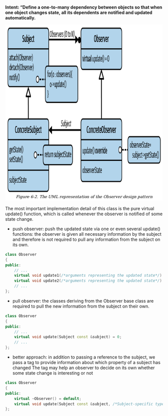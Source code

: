 **Intent: “Define a one-to-many dependency between objects so that
when one object changes state, all its dependents are notified and
updated automatically.**

![UML Observer](https://github.com/yusufabdulazizyilmaz/cpp_software_design/blob/main/notes/the%20UML%20of%20Observer.png)

The most important implementation detail of this class is the pure virtual update() function, 
which is called whenever the observer is notified of some state change.
* push observer: push the updated state via one or even several update() functions:
the observer is given all necessary information by the subject and therefore is not required to pull any information from the subject on its own.
```cpp
class Observer
{
public:
	// ...
	virtual void update1(/*arguments representing the updated state*/) = 0;
	virtual void update2(/*arguments representing the updated state*/) = 0;
	// ...
};
```
* pull observer: the classes deriving from the Observer base class
are required to pull the new information from the subject
on their own.
```cpp
class Observer
{
public:
	// ...
	virtual void update(Subject const &subject) = 0;
	// ...
};
```
* better approach: in addition to passing a reference to the subject,
we pass a tag to provide information about which property
of a subject has changed The tag may help an observer to decide on its own whether
some state change is interesting or not
```cpp
class Observer
{
public:
	virtual ~Observer() = default;
	virtual void update(Subject const &subject, /*Subject-specific type*/ property) = 0;
};
```
  
 
